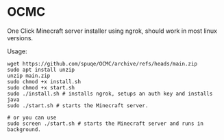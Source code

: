 # OCMC
One Click Minecraft server installer using ngrok, should work in most linux versions.

Usage:
```
wget https://github.com/spuqe/OCMC/archive/refs/heads/main.zip
sudo apt install unzip
unzip main.zip
sudo chmod +x install.sh
sudo chmod +x start.sh
sudo ./install.sh # installs ngrok, setups an auth key and installs java
sudo ./start.sh # starts the Minecraft server.

# or you can use
sudo screen ./start.sh # starts the Minecraft server and runs in background.
```

